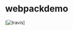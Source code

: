 # webpackdemo

<!-- travis ci badge -->
[![travis](https://travis-ci.org/LinterChan/webpackdemo.svg?branch=master)]